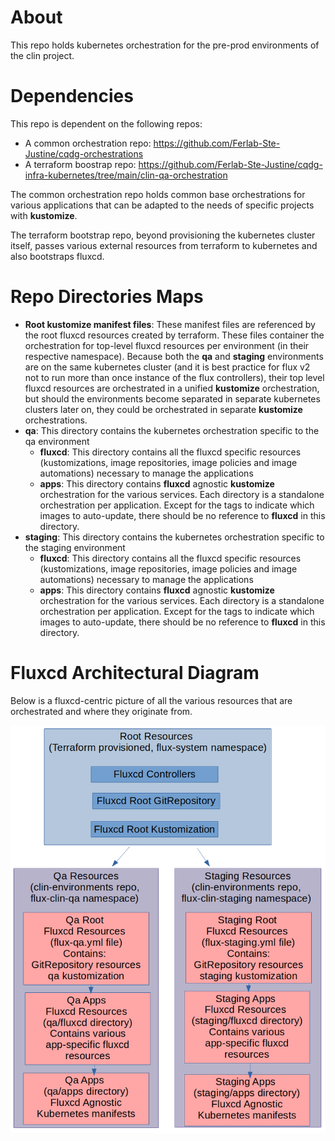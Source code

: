 # About

This repo holds kubernetes orchestration for the pre-prod environments of the clin project.

# Dependencies

This repo is dependent on the following repos:
- A common orchestration repo: https://github.com/Ferlab-Ste-Justine/cqdg-orchestrations
- A terraform boostrap repo: https://github.com/Ferlab-Ste-Justine/cqdg-infra-kubernetes/tree/main/clin-qa-orchestration

The common orchestration repo holds common base orchestrations for various applications that can be adapted to the needs of specific projects with **kustomize**.

The terraform bootstrap repo, beyond provisioning the kubernetes cluster itself, passes various external resources from terraform to kubernetes and also bootstraps fluxcd.

# Repo Directories Maps

- **Root kustomize manifest files**: These manifest files are referenced by the root fluxcd resources created by terraform. These files container the orchestration for top-level fluxcd resources per environment (in their respective namespace). Because both the **qa** and **staging** environments are on the same kubernetes cluster (and it is best practice for flux v2 not to run more than once instance of the flux controllers), their top level fluxcd resources are orchestrated in a unified **kustomize** orchestration, but should the environments become separated in separate kubernetes clusters later on, they could be orchestrated in separate **kustomize** orchestrations.
- **qa**: This directory contains the kubernetes orchestration specific to the qa environment
  - **fluxcd**: This directory contains all the fluxcd specific resources (kustomizations, image repositories, image policies and image automations) necessary to manage the applications
  - **apps**: This directory contains **fluxcd** agnostic **kustomize** orchestration for the various services. Each directory is a standalone orchestration per application. Except for the tags to indicate which images to auto-update, there should be no reference to **fluxcd** in this directory.
- **staging**: This directory contains the kubernetes orchestration specific to the staging environment
  - **fluxcd**: This directory contains all the fluxcd specific resources (kustomizations, image repositories, image policies and image automations) necessary to manage the applications
  - **apps**: This directory contains **fluxcd** agnostic **kustomize** orchestration for the various services. Each directory is a standalone orchestration per application. Except for the tags to indicate which images to auto-update, there should be no reference to **fluxcd** in this directory.

# Fluxcd Architectural Diagram

Below is a fluxcd-centric picture of all the various resources that are orchestrated and where they originate from.

![Flux CD Diagram](fluxcd_architecture.png)